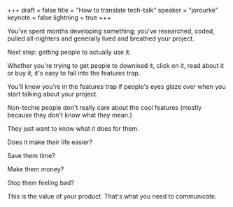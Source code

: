 +++
draft = false
title = "How to translate tech-talk"
speaker = "jorourke"
keynote = false
lightning = true
+++

You've spent months developing something; you've researched, coded, pulled all-nighters and generally lived and breathed your project. 

Next step: getting people to actually use it. 

Whether you're trying to get people to download it, click on it, read about it or buy it, it's easy to fall into the features trap.

You'll know you're in the features trap if people's eyes glaze over when you start talking about your project.

Non-techie people don't really care about the cool features (mostly because they don't know what they mean.)

They just want to know what it does for them. 

Does it make their life easier?

Save them time?

Make them money?

Stop them feeling bad?

This is the value of your product. That's what you need to communicate.